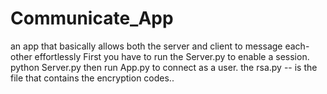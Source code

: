 # Communicate_App
an app that basically allows both the server and client to message each-other effortlessly
First you have to run the Server.py to enable a session.
python Server.py
then run App.py to connect as a user.
the rsa.py -- is the file that contains the encryption codes..
